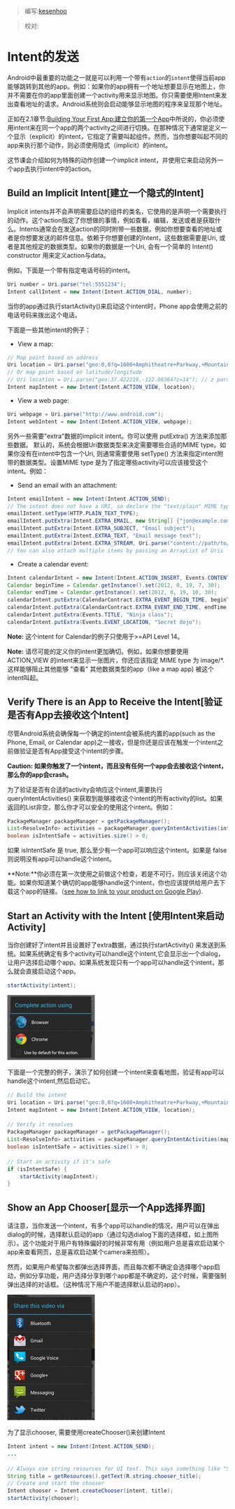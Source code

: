 > 编写:[kesenhoo](https://github.com/kesenhoo)

> 校对:

# Intent的发送
Android中最重要的功能之一就是可以利用一个带有`action`的`intent`使得当前app能够跳转到其他的app。例如：如果你的app拥有一个地址想要显示在地图上，你并不需要在你的app里面创建一个activity用来显示地图。你只需要使用Intent来发出查看地址的请求。Android系统则会启动能够显示地图的程序来呈现那个地址。

正如在2.1章节:[Building Your First App:建立你的第一个App](/basics/firstapp/index.html)中所说的，你必须使用intent来在同一个app的两个activity之间进行切换。在那种情况下通常是定义一个显示（explicit）的intent，它指定了需要叫起组件。然而，当你想要叫起不同的app来执行那个动作，则必须使用隐式（implicit）的intent。

这节课会介绍如何为特殊的动作创建一个implicit intent，并使用它来启动另外一个app去执行intent中的action。

## Build an Implicit Intent[建立一个隐式的Intent]
Implicit intents并不会声明需要启动的组件的类名，它使用的是声明一个需要执行的动作。这个action指定了你想做的事情，例如查看，编辑，发送或者是获取什么。Intents通常会在发送action的同时附带一些数据，例如你想要查看的地址或者是你想要发送的邮件信息。依赖于你想要创建的Intent，这些数据需要是Uri, 或者是其他规定的数据类型。如果你的数据是一个Uri, 会有一个简单的 Intent() constructor 用来定义action与data。

例如，下面是一个带有指定电话号码的intent。

```java
Uri number = Uri.parse("tel:5551234");
Intent callIntent = new Intent(Intent.ACTION_DIAL, number);
```

当你的app通过执行startActivity()来启动这个intent时，Phone app会使用之前的电话号码来拨出这个电话。

下面是一些其他intent的例子：

* View a map:

```java
// Map point based on address
Uri location = Uri.parse("geo:0,0?q=1600+Amphitheatre+Parkway,+Mountain+View,+California");
// Or map point based on latitude/longitude
// Uri location = Uri.parse("geo:37.422219,-122.08364?z=14"); // z param is zoom level
Intent mapIntent = new Intent(Intent.ACTION_VIEW, location);
```

* View a web page:

```java
Uri webpage = Uri.parse("http://www.android.com");
Intent webIntent = new Intent(Intent.ACTION_VIEW, webpage);
```

另外一些需要"extra"数据的implicit intent。你可以使用 putExtra() 方法来添加那些数据。
默认的，系统会根据Uri数据类型来决定需要哪些合适的MIME type。如果你没有在intent中包含一个Uri, 则通常需要使用 setType() 方法来指定intent附带的数据类型。设置MIME type 是为了指定哪些activity可以应该接受这个intent。例如：

* Send an email with an attachment:

```java
Intent emailIntent = new Intent(Intent.ACTION_SEND);
// The intent does not have a URI, so declare the "text/plain" MIME type
emailIntent.setType(HTTP.PLAIN_TEXT_TYPE);
emailIntent.putExtra(Intent.EXTRA_EMAIL, new String[] {"jon@example.com"}); // recipients
emailIntent.putExtra(Intent.EXTRA_SUBJECT, "Email subject");
emailIntent.putExtra(Intent.EXTRA_TEXT, "Email message text");
emailIntent.putExtra(Intent.EXTRA_STREAM, Uri.parse("content://path/to/email/attachment"));
// You can also attach multiple items by passing an ArrayList of Uris
```

* Create a calendar event:

```java
Intent calendarIntent = new Intent(Intent.ACTION_INSERT, Events.CONTENT_URI);
Calendar beginTime = Calendar.getInstance().set(2012, 0, 19, 7, 30);
Calendar endTime = Calendar.getInstance().set(2012, 0, 19, 10, 30);
calendarIntent.putExtra(CalendarContract.EXTRA_EVENT_BEGIN_TIME, beginTime.getTimeInMillis());
calendarIntent.putExtra(CalendarContract.EXTRA_EVENT_END_TIME, endTime.getTimeInMillis());
calendarIntent.putExtra(Events.TITLE, "Ninja class");
calendarIntent.putExtra(Events.EVENT_LOCATION, "Secret dojo");
```

**Note:** 这个intent for Calendar的例子只使用于>=API Level 14。

**Note:** 请尽可能的定义你的intent更加确切。例如，如果你想要使用ACTION_VIEW 的intent来显示一张图片，你还应该指定 MIME type 为 image/*.这样能够阻止其他能够 "查看" 其他数据类型的app（like a map app) 被这个intent叫起。

## Verify There is an App to Receive the Intent[验证是否有App去接收这个Intent]
尽管Android系统会确保每一个确定的intent会被系统内置的app(such as the Phone, Email, or Calendar app)之一接收，但是你还是应该在触发一个intent之前做验证是否有App接受这个intent的步骤。

**Caution: 如果你触发了一个intent，而且没有任何一个app会去接收这个intent，那么你的app会crash。**

为了验证是否有合适的activity会响应这个intent,需要执行 queryIntentActivities() 来获取到能够接收这个intent的所有activity的list。如果返回的List非空，那么你才可以安全的使用这个intent。例如：

```java
PackageManager packageManager = getPackageManager();
List<ResolveInfo> activities = packageManager.queryIntentActivities(intent, 0);
boolean isIntentSafe = activities.size() > 0;
```

如果 isIntentSafe 是 true, 那么至少有一个app可以响应这个intent。如果是 false则说明没有app可以handle这个intent。

**Note:**你必须在第一次使用之前做这个检查，若是不可行，则应该关闭这个功能。如果你知道某个确切的app能够handle这个intent，你也应该提供给用户去下载这个app的链接。（[see how to link to your product on Google Play](http://developer.android.com/distribute/googleplay/promote/linking.html)).

## Start an Activity with the Intent [使用Intent来启动Activity]
当你创建好了intent并且设置好了extra数据，通过执行startActivity() 来发送到系统。如果系统确定有多个activity可以handle这个intent,它会显示出一个dialog，让用户选择启动哪个app。如果系统发现只有一个app可以handle这个intent，那么就会直接启动这个app。

```java
startActivity(intent);
```

![intents-choice.png](intents-choice.png "Figure 1. Example of the selection dialog that appears when more than one app can handle an intent")

下面是一个完整的例子，演示了如何创建一个intent来查看地图，验证有app可以handle这个intent,然后启动它。

```java
// Build the intent
Uri location = Uri.parse("geo:0,0?q=1600+Amphitheatre+Parkway,+Mountain+View,+California");
Intent mapIntent = new Intent(Intent.ACTION_VIEW, location);

// Verify it resolves
PackageManager packageManager = getPackageManager();
List<ResolveInfo> activities = packageManager.queryIntentActivities(mapIntent, 0);
boolean isIntentSafe = activities.size() > 0;

// Start an activity if it's safe
if (isIntentSafe) {
    startActivity(mapIntent);
}
```

## Show an App Chooser[显示一个App选择界面]
请注意，当你发送一个intent，有多个app可以handle的情况，用户可以在弹出dialog的时候，选择默认启动的app（通过勾选dialog下面的选择框，如上图所示）。这个功能对于用户有特殊偏好的时候非常有用（例如用户总是喜欢启动某个app来查看网页，总是喜欢启动某个camera来拍照）。

然而，如果用户希望每次都弹出选择界面，而且每次都不确定会选择哪个app启动，例如分享功能，用户选择分享到哪个app都是不确定的，这个时候，需要强制弹出选择的对话框。（这种情况下用户不能选择默认启动的app）。

![intent-chooser.png](intent-chooser.png "Example of the chooser dialog that appears when you use createChooser() to ensure that the user is always shown a list of apps that respond to your intent.")

为了显示chooser, 需要使用createChooser()来创建Intent

```java
Intent intent = new Intent(Intent.ACTION_SEND);
...

// Always use string resources for UI text. This says something like "Share this photo with"
String title = getResources().getText(R.string.chooser_title);
// Create and start the chooser
Intent chooser = Intent.createChooser(intent, title);
startActivity(chooser);
```
